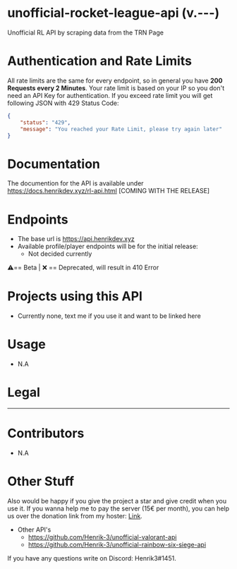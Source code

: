 # unofficial-rocket-league-api (v.---)
Unofficial RL API by scraping data from the TRN Page

# Authentication and Rate Limits
All rate limits are the same for every endpoint, so in general you have **200 Requests every 2 Minutes**. Your rate limit is based on your IP so you don't need an API Key for authentication.
If you exceed rate limit you will get following JSON with 429 Status Code:
```json
{
    "status": "429",
    "message": "You reached your Rate Limit, please try again later"
}
```
# Documentation
The documention for the API is available under https://docs.henrikdev.xyz/rl-api.html [COMING WITH THE RELEASE]

# Endpoints
- The base url is https://api.henrikdev.xyz
- Available profile/player endpoints will be for the initial release:
  - Not decided currently

⚠️== Beta | ❌ == Deprecated, will result in 410 Error
  
# Projects using this API
- Currently none, text me if you use it and want to be linked here

# Usage
- N.A

# Legal
---
# Contributors
- N.A

# Other Stuff
Also would be happy if you give the project a star and give credit when you use it. If you wanna help me to pay the server (15€ per month), you can help us over the donation link from my hoster: [Link](https://spenden.pp-h.eu/7cca1276-84ee-446f-9b07-47c668eaddfe).

- Other API's
  - https://github.com/Henrik-3/unofficial-valorant-api
  - https://github.com/Henrik-3/unofficial-rainbow-six-siege-api


If you have any questions write on Discord: Henrik3#1451. 
